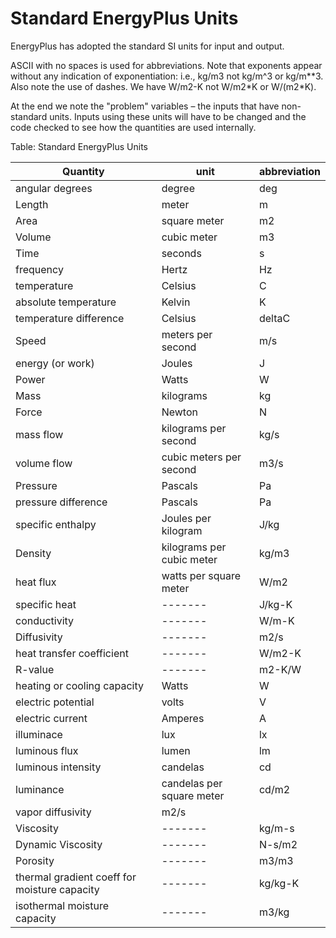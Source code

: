 # Standard EnergyPlus Units

EnergyPlus has adopted the standard SI units for input and output.

ASCII with no spaces is used for abbreviations. Note that exponents appear without any indication of exponentiation: i.e., kg/m3 not kg/m^3 or kg/m\*\*3. Also note the use of dashes. We have W/m2-K not W/m2\*K or W/(m2\*K).

At the end we note the "problem" variables – the inputs that have non-standard units. Inputs using these units will have to be changed and the code checked to see how the quantities are used internally.

Table: Standard EnergyPlus Units

Quantity|unit|abbreviation
--------|----|------------
angular degrees|degree|deg
Length|meter|m
Area|square meter|m2
Volume|cubic meter|m3
Time|seconds|s
frequency|Hertz|Hz
temperature|Celsius|C
absolute temperature|Kelvin|K
temperature difference|Celsius|deltaC
Speed|meters per second|m/s
energy (or work)|Joules|J
Power|Watts|W
Mass|kilograms|kg
Force|Newton|N
mass flow|kilograms per second|kg/s
volume flow|cubic meters per second|m3/s
Pressure|Pascals|Pa
pressure difference|Pascals|Pa
specific enthalpy|Joules per kilogram|J/kg
Density|kilograms per cubic meter|kg/m3
heat flux|watts per square meter|W/m2
specific heat|-------|J/kg-K
conductivity|-------|W/m-K
Diffusivity|-------|m2/s
heat transfer coefficient|-------|W/m2-K
R-value|-------|m2-K/W
heating or cooling capacity|Watts|W
electric potential|volts|V
electric current|Amperes|A
illuminace|lux|lx
luminous flux|lumen|lm
luminous intensity|candelas|cd
luminance|candelas per square meter|cd/m2
vapor diffusivity|m2/s|
Viscosity|-------|kg/m-s
Dynamic Viscosity|-------|N-s/m2
Porosity|-------|m3/m3
thermal gradient coeff for moisture capacity|-------|kg/kg-K
isothermal moisture capacity|-------|m3/kg